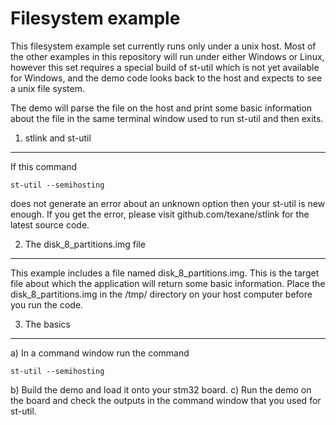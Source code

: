 # Filesystem example

This filesystem example set currently runs only under a unix host. Most of the other examples in this repository will run under either Windows or Linux, however this set requires a special build of st-util which is not yet available for Windows, and the demo code looks back to the host and expects to see a unix file system. 

The demo will parse the file on the host and print some basic information about the file in the same terminal window used to run st-util and then exits.

1. stlink and st-util
----------
If this command 
```
st-util --semihosting
```
does not generate an error about an unknown option then your st-util is new enough. If you get the error, please visit github.com/texane/stlink for the latest source code.

2. The disk_8_partitions.img file
----------
This example includes a file named disk_8_partitions.img. This is the target file about which the application will return some basic information. Place the disk_8_partitions.img in the /tmp/ directory on your host computer before you run the code.

3. The basics
----------
a) In a command window run the command
```
st-util --semihosting
```
b) Build the demo and load it onto your stm32 board. 
c) Run the demo on the board and check the outputs in the command window that you used for st-util.




